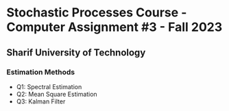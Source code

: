 # Stochastic Processes Course - Computer Assignment #3 - Fall 2023
## Sharif University of Technology
### Estimation Methods

* Q1: Spectral Estimation
* Q2: Mean Square Estimation
* Q3: Kalman Filter
